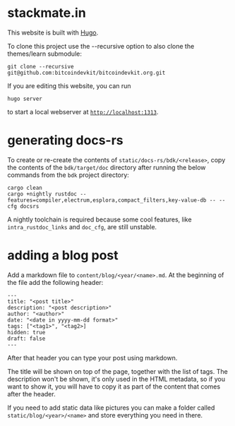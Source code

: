 # stackmate.in

This website is built with [Hugo](https://gohugo.io).

To clone this project use the --recursive option to also clone the themes/learn submodule:

   ```
   git clone --recursive git@github.com:bitcoindevkit/bitcoindevkit.org.git
   ```

If you are editing this website, you can run

   ```
   hugo server
   ```

to start a local webserver at [`http://localhost:1313`](http://localhost:1313).

# generating docs-rs

To create or re-create the contents of `static/docs-rs/bdk/<release>`, copy the contents of 
the `bdk/target/doc` directory after running the below commands from the `bdk` project directory:

   ```
   cargo clean
   cargo +nightly rustdoc --features=compiler,electrum,esplora,compact_filters,key-value-db -- --cfg docsrs
   ```

A nightly toolchain is required because some cool features, like `intra_rustdoc_links` and `doc_cfg`, are still
unstable.

# adding a blog post

Add a markdown file to `content/blog/<year/<name>.md`. At the beginning of the file add the following header:

```
---
title: "<post title>"
description: "<post description>"
author: "<author>"
date: "<date in yyyy-mm-dd format>"
tags: ["<tag1>", "<tag2>]
hidden: true
draft: false
---

```

After that header you can type your post using markdown.

The title will be shown on top of the page, together with the list of tags. The description won't be shown, it's only used
in the HTML metadata, so if you want to show it, you will have to copy it as part of the content that comes after the header.

If you need to add static data like pictures you can make a folder called `static/blog/<year>/<name>` and store everything you need in there.
